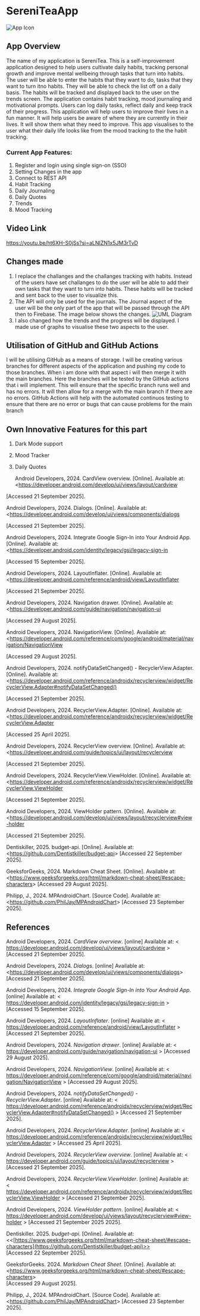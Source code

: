 # SereniTeaApp

![App Icon](images/AppIcon.jpg)

## App Overview 

The name of my application is SereniTea. This is a self-improvement  application designed to help users cultivate daily habits, tracking personal growth and improve mental wellbeing through tasks that turn into habits. The user will be able to enter the habits that they want to do, tasks that they want to turn itno habits. They will be able to check the list off on a daily basis. The habits will be tracked and displayed back to the user on the trends screen. The application contains habit tracking, mood journaling and motivational prompts. Users can log daily tasks, reflect daily and keep track of their progress. This application will help users to improve their lives in a fun manner. It will help users be aware of where they are currently in their lives. It will show them what they need to improve. This app visualises to the user what their daily life looks like from the mood tracking to the the habit tracking. 

### Current App Features: 

1.	Register and login using single sign-on (SSO)
2.	Setting Changes in the app
3.	Connect to REST API
4.	Habit Tracking
5.	Daily Journaling
6.	Daily Quotes
7.	Trends
8.	Mood Tracking

## Video Link
<https://youtu.be/ht6XH-S0jSs?si=aLNIZN1x5JM3rTvD>

## Changes made
1. I replace the challanges and the challanges tracking with habits. Instead of the users have set challanges to do the user will be able to add their own tasks that they want to turn into habits. These habits will be tracked and sent back to the user to visualize this.
2. The API will only be used for the journals. The Journal aspect of the user will be the only part of the app that will be passed through the API then to Firebase. The image below shows the changes. ![UML Diagram](images/umlEditImge.png)
3. I also changed how the trends and the progress will be displayed. I made use of graphs to visualise these two aspects to the user. 

## Utilisation of GitHub and GitHub Actions

I will be utilising GitHub as a means of storage. I will be creating various branches for different aspects of the application and pushing my code to those branches. When i am done with that aspect i will then merge it with the main branches. Here the branches will be tested by the GitHub actions that i will implement. This will ensure that the specific branch runs well and has no errors. It will then allow for a merge with the main branch if there are no errors. GitHub Actions will help with the automated continuos testing to ensure that there are no error or bugs that can cause problems for the main branch

## Own Innovative Features for this part

1. Dark Mode support
2. Mood Tracker
3. Daily Quotes


   Android Developers, 2024. CardView overview. [Online]. Available at:
<https://developer.android.com/develop/ui/views/layout/cardview
>
[Accessed 21 September 2025].

Android Developers, 2024. Dialogs. [Online]. Available at:
<https://developer.android.com/develop/ui/views/components/dialogs
>
[Accessed 21 September 2025].

Android Developers, 2024. Integrate Google Sign-In into Your Android App. [Online]. Available at:
<https://developer.android.com/identity/legacy/gsi/legacy-sign-in
>
[Accessed 15 September 2025].

Android Developers, 2024. LayoutInflater. [Online]. Available at:
<https://developer.android.com/reference/android/view/LayoutInflater
>
[Accessed 21 September 2025].

Android Developers, 2024. Navigation drawer. [Online]. Available at:
<https://developer.android.com/guide/navigation/navigation-ui
>
[Accessed 29 August 2025].

Android Developers, 2024. NavigationView. [Online]. Available at:
<https://developer.android.com/reference/com/google/android/material/navigation/NavigationView
>
[Accessed 29 August 2025].

Android Developers, 2024. notifyDataSetChanged() - RecyclerView.Adapter. [Online]. Available at:
<https://developer.android.com/reference/androidx/recyclerview/widget/RecyclerView.Adapter#notifyDataSetChanged()
>
[Accessed 21 September 2025].

Android Developers, 2024. RecyclerView.Adapter. [Online]. Available at:
<https://developer.android.com/reference/androidx/recyclerview/widget/RecyclerView.Adapter
>
[Accessed 25 April 2025].

Android Developers, 2024. RecyclerView overview. [Online]. Available at:
<https://developer.android.com/guide/topics/ui/layout/recyclerview
>
[Accessed 21 September 2025].

Android Developers, 2024. RecyclerView.ViewHolder. [Online]. Available at:
<https://developer.android.com/reference/androidx/recyclerview/widget/RecyclerView.ViewHolder
>
[Accessed 21 September 2025].

Android Developers, 2024. ViewHolder pattern. [Online]. Available at:
<https://developer.android.com/develop/ui/views/layout/recyclerview#view-holder
>
[Accessed 21 September 2025].

Dentiskiller, 2025. budget-api. [Online]. Available at:
<<https://github.com/Dentistkiller/budget-api>>
[Accessed 22 September 2025].

GeeksforGeeks, 2024. Markdown Cheat Sheet. [Online]. Available at:
<<https://www.geeksforgeeks.org/html/markdown-cheat-sheet/#escape-characters>>
[Accessed 29 August 2025].

Philipp, J., 2024. MPAndroidChart. [Source Code]. Available at:
<<https://github.com/PhilJay/MPAndroidChart>>
[Accessed 23 September 2025].

## References 

Android Developers, 2024. *CardView overview*. [online] Available at:
< <https://developer.android.com/develop/ui/views/layout/cardview> >
[Accessed 21 September 2025].

Android Developers, 2024. *Dialogs*. [online] Available at:
<<https://developer.android.com/develop/ui/views/components/dialogs>>
[Accessed 21 September 2025].

Android Developers, 2024. *Integrate Google Sign-In into Your Android App*. [online] Available at:
< <https://developer.android.com/identity/legacy/gsi/legacy-sign-in> >
[Accessed 15 September 2025].

Android Developers, 2024. *LayoutInflater*. [online] Available at:
< <https://developer.android.com/reference/android/view/LayoutInflater> >
[Accessed 21 September 2025].

Android Developers, 2024. *Navigation drawer*. [online] Available at:
< <https://developer.android.com/guide/navigation/navigation-ui> >
[Accessed 29 August 2025].

Android Developers, 2024. *NavigationView*. [online] Available at:
< <https://developer.android.com/reference/com/google/android/material/navigation/NavigationView> >
[Accessed 29 August 2025].

Android Developers, 2024. *notifyDataSetChanged() - RecyclerView.Adapter*. [online] Available at:
< <https://developer.android.com/reference/androidx/recyclerview/widget/RecyclerView.Adapter#notifyDataSetChanged()> >
[Accessed 21 September 2025].

Android Developers, 2024. *RecyclerView.Adapter*. [online] Available at:
< <https://developer.android.com/reference/androidx/recyclerview/widget/RecyclerView.Adapter> >
[Accessed 25 April 2025].

Android Developers, 2024. *RecyclerView overview*. [online] Available at:
< <https://developer.android.com/guide/topics/ui/layout/recyclerview> >
[Accessed 21 September 2025].

Android Developers, 2024. *RecyclerView.ViewHolder*. [online] Available at:
< <https://developer.android.com/reference/androidx/recyclerview/widget/RecyclerView.ViewHolder> >
[Accessed 21 September 2025].

Android Developers, 2024. *ViewHolder pattern*. [online] Available at:
< <https://developer.android.com/develop/ui/views/layout/recyclerview#view-holder> >
[Accessed 21 September 2025 2025].

Dentiskiller. 2025. *budget-api*. [Online]. Available at:  
<<[https://www.geeksforgeeks.org/html/markdown-cheat-sheet/#escape-characters](https://github.com/Dentistkiller/budget-api)>>  
[Accessed 22 September 2025].

GeeksforGeeks. 2024. *Markdown Cheat Sheet*. [Online]. Available at:  
<<https://www.geeksforgeeks.org/html/markdown-cheat-sheet/#escape-characters>>  
[Accessed 29 August 2025].

Philipp, J., 2024. MPAndroidChart. [Source Code]. Available at: 
<<https://github.com/PhilJay/MPAndroidChart>>
[Accessed 23 September 2025].


